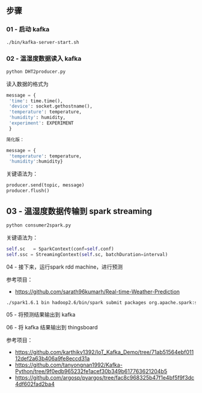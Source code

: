 ## 步骤

### 01 - 启动 kafka

```sh
./bin/kafka-­server-­start.sh
```

### 02 - 温湿度数据读入 kafka

```sh
python DHT2producer.py
```

读入数据的格式为

```py
message = {
 'time': time.time(), 
 'device': socket.gethostname(), 
 'temperature': temperature, 
 'humidity': humidity, 
 'experiment': EXPERIMENT
 }

简化版：

message = {
 'temperature': temperature,
 'humidity':humidity}
```

关键语法为：

```py
producer.send(topic, message)
producer.flush()
```

## 03 - 温湿度数据传输到 spark streaming

```sh
python consumer2spark.py
```

关键语法为：

```py
self.sc   = SparkContext(conf=self.conf)
self.ssc = StreamingContext(self.sc, batchDuration=interval)
```

04 - 接下来，运行spark rdd machine，进行预测

参考项目：

- <https://github.com/sarath96kumarh/Real-time-Weather-Prediction>

```sh
./spark­1.6.1 ­bin ­hadoop2.6/bin/spark ­submit ­­packages org.apache.spark:spark­streaming ­kafka_2.10:1.6.1 spark_consumer.py
```

05 - 将预测结果输出到 kafka

06 - 将 kafka 结果输出到 thingsboard

参考项目：

- <https://github.com/karthikv1392/IoT_Kafka_Demo/tree/71ab51564ebf01112def2a63b406a9fe8eccd31a>
- <https://github.com/tanyongnan1992/Kafka-Python/tree/9f0edb965232fe1acef30b349b617763621204b5>
- <https://github.com/argosp/pyargos/tree/fac8c968325b47f1e4bf5f9f3dc4df602fad2ba4>
